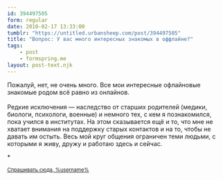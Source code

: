 ```yaml
---
id: 394497505
form: regular
date: 2010-02-17 13:33:00
tumblr: "https://untitled.urbansheep.com/post/394497505"
title: "Вопрос: У вас много интересных знакомых в оффлайне?"
tags:
    - post
    - formspring.me
layout: post-text.njk
---
```


<p class="formspringmeAnswer">Пожалуй, нет, не очень много. Все мои интересные офлайновые знакомые родом всё равно из онлайнов.<br/><br/>
Редкие исключения — наследство от старших родителей (медики, биологи, психологи, военные) и немного тех, с кем я познакомился, пока учился в институтах. На этом сказывается ещё и то, что мне не хватает внимания на поддержку старых контактов и на то, чтобы не давать им остыть. Весь мой круг общения ограничен теми людьми, с которыми я живу, дружу и работаю здесь и сейчас.</p>

<p>*</p>

<p><small><a href="http://untitled.urbansheep.ru/ask">Спрашивать сюда, %username%</a></small></p>

